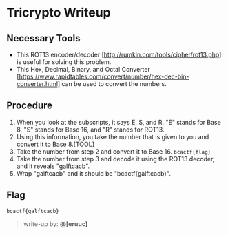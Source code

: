 # Tricrypto Writeup

## Necessary Tools
* This ROT13 encoder/decoder [http://rumkin.com/tools/cipher/rot13.php] is useful for solving this problem.
* This Hex, Decimal, Binary, and Octal Converter [https://www.rapidtables.com/convert/number/hex-dec-bin-converter.html] can be used to convert the numbers.

## Procedure
1. When you look at the subscripts, it says E, S, and R. "E" stands for Base 8, "S" stands for Base 16, and "R" stands for ROT13.
2. Using this information, you take the number that is given to you and convert it to Base 8.[TOOL]
3. Take the number from step 2 and convert it to Base 16. `bcactf{flag}`
4. Take the number from step 3 and decode it using the ROT13 decoder, and it reveals "galftcacb".
5. Wrap "galftcacb" and it should be "bcactf{galftcacb}".

## Flag
`bcactf{galftcacb}`

> write-up by: **@[eruuc]**
